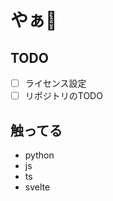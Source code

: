 # やぁ🙌
## TODO
- [ ] ライセンス設定
- [ ] リポジトリのTODO

## 触ってる
- python
- js
- ts
- svelte
<!---
chainsawsteel1/chainsawsteel1 is a ✨ special ✨ repository because its `README.md` (this file) appears on your GitHub profile.
You can click the Preview link to take a look at your changes.
--->
